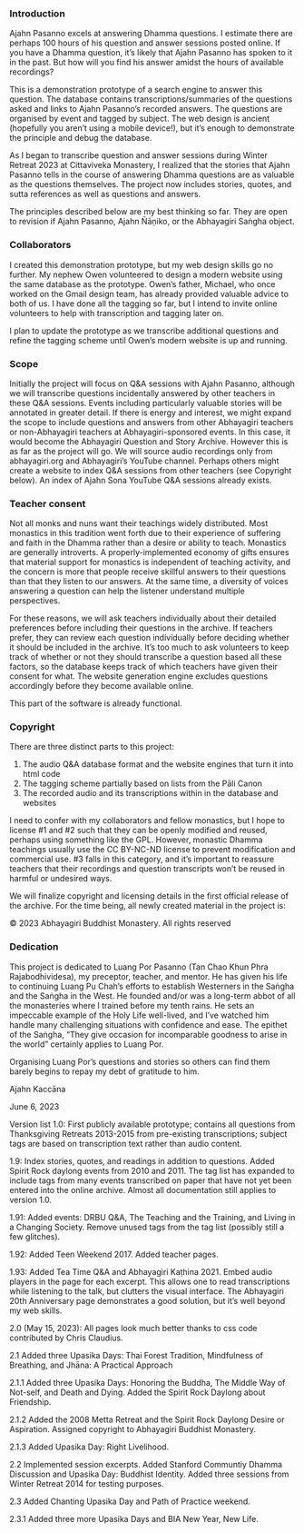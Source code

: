 ### Introduction
Ajahn Pasanno excels at answering Dhamma questions. I estimate there are perhaps 100 hours of his question and answer sessions posted online. If you have a Dhamma question, it’s likely that Ajahn Pasanno has spoken to it in the past. But how will you find his answer amidst the hours of available recordings?

This is a demonstration prototype of a search engine to answer this question. The database contains transcriptions/summaries of the questions asked and links to Ajahn Pasanno’s recorded answers. The questions are organised by event and tagged by subject. The web design is ancient (hopefully you aren’t using a mobile device!), but it’s enough to demonstrate the principle and debug the database.

As I began to transcribe question and answer sessions during Winter Retreat 2023 at Cittaviveka Monastery, I realized that the stories that Ajahn Pasanno tells in the course of answering Dhamma questions are as valuable as the questions themselves. The project now includes stories, quotes, and sutta references as well as questions and answers.

The principles described below are my best thinking so far. They are open to revision if Ajahn Pasanno, Ajahn Ñāṇiko, or the Abhayagiri Saṅgha object.

### Collaborators
I created this demonstration prototype, but my web design skills go no further. My nephew Owen volunteered to design a modern website using the same database as the prototype. Owen’s father, Michael, who once worked on the Gmail design team, has already provided valuable advice to both of us. I have done all the tagging so far, but I intend to invite online volunteers to help with transcription and tagging later on.

I plan to update the prototype as we transcribe additional questions and refine the tagging scheme until Owen’s modern website is up and running.

### Scope
Initially the project will focus on Q&A sessions with Ajahn Pasanno, although we will transcribe questions incidentally answered by other teachers in these Q&A sessions. Events including particularly valuable stories will be annotated in greater detail. If there is energy and interest, we might expand the scope to include questions and answers from other Abhayagiri teachers or non-Abhayagiri teachers at Abhayagiri-sponsored events. In this case, it would become the Abhayagiri Question and Story Archive. However this is as far as the project will go. We will source audio recordings only from abhayagiri.org and Abhayagiri’s YouTube channel. Perhaps others might create a website to index Q&A sessions from other teachers (see Copyright below). An index of Ajahn Sona YouTube Q&A sessions already exists.

### Teacher consent
Not all monks and nuns want their teachings widely distributed. Most monastics in this tradition went forth due to their experience of suffering and faith in the Dhamma rather than a desire or ability to teach. Monastics are generally introverts. A properly-implemented economy of gifts ensures that material support for monastics is independent of teaching activity, and the concern is more that people receive skillful answers to their questions than that they listen to our answers. At the same time, a diversity of voices answering a question can help the listener understand multiple perspectives.

For these reasons, we will ask teachers individually about their detailed preferences before including their questions in the archive. If teachers prefer, they can review each question individually before deciding whether it should be included in the archive. It’s too much to ask volunteers to keep track of whether or not they should transcribe a question based all these factors, so the database keeps track of which teachers have given their consent for what. The website generation engine excludes questions accordingly before they become available online.

This part of the software is already functional.

### Copyright
There are three distinct parts to this project:

1. The audio Q&A database format and the website engines that turn it into html code
1. The tagging scheme partially based on lists from the Pāli Canon
1. The recorded audio and its transcriptions within in the database and websites

I need to confer with my collaborators and fellow monastics, but I hope to license #1 and #2 such that they can be openly modified and reused, perhaps using something like the GPL. However, monastic Dhamma teachings usually use the CC BY-NC-ND license to prevent modification and commercial use. #3 falls in this category, and it’s important to reassure teachers that their recordings and question transcripts won’t be reused in harmful or undesired ways.

We will finalize copyright and licensing details in the first official release of the archive. For the time being, all newly created material in the project is:

© 2023 Abhayagiri Buddhist Monastery. All rights reserved

### Dedication
This project is dedicated to Luang Por Pasanno (Tan Chao Khun Phra Rajabodhividesa), my preceptor, teacher, and mentor. He has given his life to continuing Luang Pu Chah’s efforts to establish Westerners in the Saṅgha and the Saṅgha in the West. He founded and/or was a long-term abbot of all the monasteries where I trained before my tenth rains. He sets an impeccable example of the Holy Life well-lived, and I’ve watched him handle many challenging situations with confidence and ease. The epithet of the Saṅgha, “They give occasion for incomparable goodness to arise in the world” certainly applies to Luang Por.

Organising Luang Por’s questions and stories so others can find them barely begins to repay my debt of gratitude to him.

Ajahn Kaccāna

June 6, 2023

Version list
1.0: First publicly available prototype; contains all questions from Thanksgiving Retreats 2013-2015 from pre-existing transcriptions; subject tags are based on transcription text rather than audio content.

1.9: Index stories, quotes, and readings in addition to questions. Added Spirit Rock daylong events from 2010 and 2011. The tag list has expanded to include tags from many events transcribed on paper that have not yet been entered into the online archive. Almost all documentation still applies to version 1.0.

1.91: Added events: DRBU Q&A, The Teaching and the Training, and Living in a Changing Society. Remove unused tags from the tag list (possibly still a few glitches).

1.92: Added Teen Weekend 2017. Added teacher pages.

1.93: Added Tea Time Q&A and Abhayagiri Kaṭhina 2021. Embed audio players in the page for each excerpt. This allows one to read transcriptions while listening to the talk, but clutters the visual interface. The Abhayagiri 20th Anniversary page demonstrates a good solution, but it’s well beyond my web skills.

2.0 (May 15, 2023): All pages look much better thanks to css code contributed by Chris Claudius.

2.1 Added three Upasika Days: Thai Forest Tradition, Mindfulness of Breathing, and Jhāna: A Practical Approach

2.1.1 Added three Upasika Days: Honoring the Buddha, The Middle Way of Not-self, and Death and Dying. Added the Spirit Rock Daylong about Friendship.

2.1.2 Added the 2008 Metta Retreat and the Spirit Rock Daylong Desire or Aspiration. Assigned copyright to Abhayagiri Buddhist Monastery.

2.1.3 Added Upasika Day: Right Livelihood.

2.2 Implemented session excerpts. Added Stanford Communtiy Dhamma Discussion and Upasika Day: Buddhist Identity. Added three sessions from Winter Retreat 2014 for testing purposes.

2.3 Added Chanting Upasika Day and Path of Practice weekend.

2.3.1 Added three more Upasika Days and BIA New Year, New Life.
